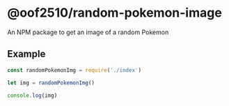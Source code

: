 # @oof2510/random-pokemon-image

An NPM package to get an image of a random Pokemon

## Example

```js
const randomPokemonImg = require('./index')

let img = randomPokemonImg()

console.log(img)
```
